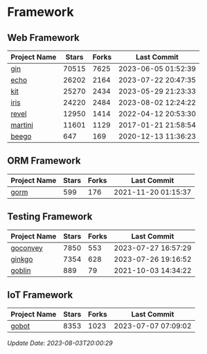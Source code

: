 # Framework

## Web Framework
| Project Name | Stars | Forks | Last Commit |
| ------------ | ----- | ----- | ----------- |
| [gin](https://github.com/gin-gonic/gin) | 70515 | 7625 | 2023-06-05 01:52:39 |
| [echo](https://github.com/labstack/echo) | 26202 | 2164 | 2023-07-22 20:47:35 |
| [kit](https://github.com/go-kit/kit) | 25270 | 2434 | 2023-05-29 21:23:33 |
| [iris](https://github.com/kataras/iris) | 24220 | 2484 | 2023-08-02 12:24:22 |
| [revel](https://github.com/revel/revel) | 12950 | 1414 | 2022-04-12 20:53:30 |
| [martini](https://github.com/go-martini/martini) | 11601 | 1129 | 2017-01-21 21:58:54 |
| [beego](https://github.com/astaxie/beego) | 647 | 169 | 2020-12-13 11:36:23 |

## ORM Framework
| Project Name | Stars | Forks | Last Commit |
| ------------ | ----- | ----- | ----------- |
| [gorm](https://github.com/jinzhu/gorm) | 599 | 176 | 2021-11-20 01:15:37 |

## Testing Framework
| Project Name | Stars | Forks | Last Commit |
| ------------ | ----- | ----- | ----------- |
| [goconvey](https://github.com/smartystreets/goconvey) | 7850 | 553 | 2023-07-27 16:57:29 |
| [ginkgo](https://github.com/onsi/ginkgo) | 7354 | 628 | 2023-07-26 19:16:52 |
| [goblin](https://github.com/franela/goblin) | 889 | 79 | 2021-10-03 14:34:22 |

## IoT Framework
| Project Name | Stars | Forks | Last Commit |
| ------------ | ----- | ----- | ----------- |
| [gobot](https://github.com/hybridgroup/gobot) | 8353 | 1023 | 2023-07-07 07:09:02 |

*Update Date: 2023-08-03T20:00:29*